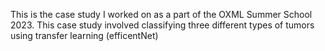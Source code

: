 This is the case study I worked on as a part of the OXML Summer School 2023. This case study involved classifying three different types of tumors using transfer learning (efficentNet)
